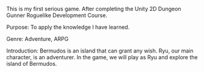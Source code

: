 This is my first serious game. After completing the Unity 2D Dungeon Gunner Roguelike Development Course. 

Purpose: To apply the knowledge I have learned. 

Genre: Adventure, ARPG

Introduction: Bermudos is an island that can grant any wish. Ryu, our main character, is an adventurer. In the game, we will play as Ryu and explore the island of Bermudos.

